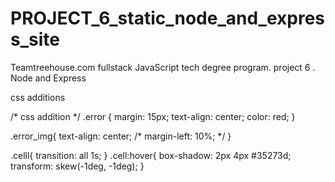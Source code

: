 # PROJECT_6_static_node_and_express_site
 Teamtreehouse.com fullstack JavaScript tech degree program. project 6 . Node and Express


 css additions 
 
/*  css addition */
.error {
  margin: 15px;
  text-align: center;
  color: red;
}

.error_img{
  text-align: center;
  /* margin-left: 10%; */
}

.celll{
  transition: all 1s;
}
.cell:hover{
  box-shadow: 2px 4px #35273d;
  transform: skew(-1deg, -1deg);
}

